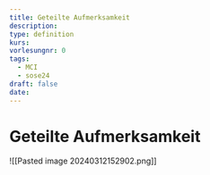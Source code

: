 ```yaml
---
title: Geteilte Aufmerksamkeit
description: 
type: definition
kurs: 
vorlesungnr: 0
tags:
  - MCI
  - sose24
draft: false
date:
---
```

# Geteilte Aufmerksamkeit

![[Pasted image 20240312152902.png]]